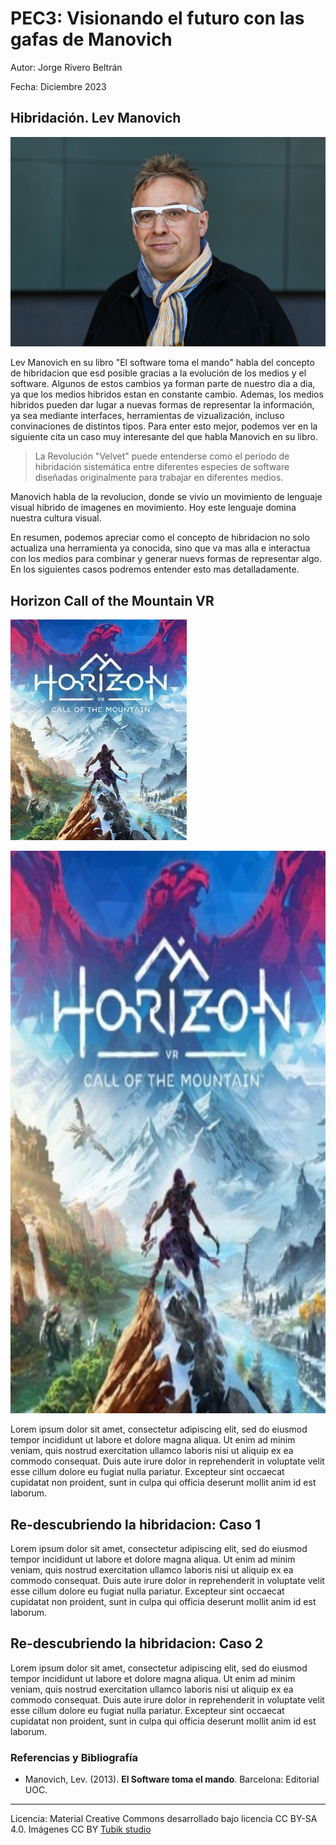 # PEC3: Visionando el futuro con las gafas de Manovich 


Autor: Jorge Rivero Beltrán


Fecha: Diciembre 2023

## Hibridación. Lev Manovich

![Lev Manovich.jpg](https://github.com/JRiveroUOC/PEC3_Manovich_Reloaded/blob/main/Lev%20Manovich.jpg)

Lev Manovich en su libro "El software toma el mando" habla del concepto de hibridacion que esd posible gracias a la evolución de los medios y el software. Algunos de estos cambios ya forman parte de nuestro dia a dia, ya que los medios hibridos estan en constante cambio. Ademas, los medios hibridos pueden dar lugar a nuevas formas de representar la información, ya sea mediante interfaces, herramientas de vizualización, incluso convinaciones de distintos tipos. Para enter esto mejor, podemos ver en la siguiente cita un caso muy interesante del que habla Manovich en su libro.
>La Revolución "Velvet" puede entenderse como el
período de hibridación sistemática entre diferentes especies de software diseñadas originalmente para trabajar en
diferentes medios.

Manovich habla de la revolucion, donde se vivio un movimiento de lenguaje visual hibrido de imagenes en movimiento. Hoy este lenguaje domina nuestra cultura visual.

En resumen, podemos apreciar como el concepto de hibridacion no solo actualiza una herramienta ya conocida, sino que va mas alla e interactua con los medios para combinar y generar nuevs formas de representar algo. En los siguientes casos podremos entender esto mas detalladamente.

## Horizon Call of the Mountain VR

![Horizon Call of the Mountain](https://github.com/JRiveroUOC/PEC3_Manovich_Reloaded/blob/main/Horizon_Call_of_the_Mountain_cover_art.jpg)

<img src="https://github.com/JRiveroUOC/PEC3_Manovich_Reloaded/blob/main/Horizon_Call_of_the_Mountain_cover_art.jpg" width="auto" height="900px">

Lorem ipsum dolor sit amet, consectetur adipiscing elit, sed do eiusmod tempor incididunt ut labore et dolore magna aliqua. Ut enim ad minim veniam, quis nostrud exercitation ullamco laboris nisi ut aliquip ex ea commodo consequat. Duis aute irure dolor in reprehenderit in voluptate velit esse cillum dolore eu fugiat nulla pariatur. Excepteur sint occaecat cupidatat non proident, sunt in culpa qui officia deserunt mollit anim id est laborum.


## Re-descubriendo la hibridacion: Caso 1

Lorem ipsum dolor sit amet, consectetur adipiscing elit, sed do eiusmod tempor incididunt ut labore et dolore magna aliqua. Ut enim ad minim veniam, quis nostrud exercitation ullamco laboris nisi ut aliquip ex ea commodo consequat. Duis aute irure dolor in reprehenderit in voluptate velit esse cillum dolore eu fugiat nulla pariatur. Excepteur sint occaecat cupidatat non proident, sunt in culpa qui officia deserunt mollit anim id est laborum.



## Re-descubriendo la hibridacion: Caso 2

Lorem ipsum dolor sit amet, consectetur adipiscing elit, sed do eiusmod tempor incididunt ut labore et dolore magna aliqua. Ut enim ad minim veniam, quis nostrud exercitation ullamco laboris nisi ut aliquip ex ea commodo consequat. Duis aute irure dolor in reprehenderit in voluptate velit esse cillum dolore eu fugiat nulla pariatur. Excepteur sint occaecat cupidatat non proident, sunt in culpa qui officia deserunt mollit anim id est laborum.


### Referencias y Bibliografía

* Manovich, Lev. (2013). **El Software toma el mando**. Barcelona: Editorial UOC. 


----

Licencia: Material Creative Commons desarrollado bajo licencia CC BY-SA 4.0. Imágenes CC BY [Tubik studio](https://blog.tubikstudio.com/how-to-create-original-flat-illustrations-designers-tips/) 
